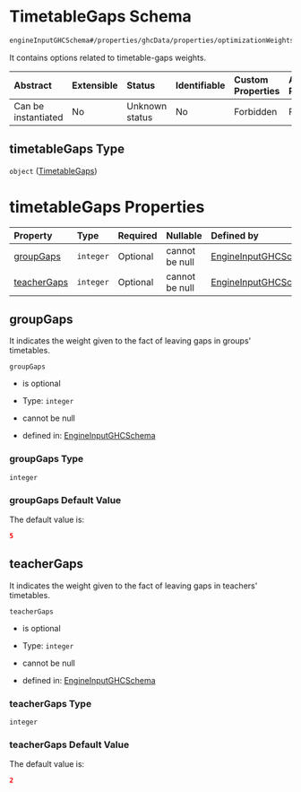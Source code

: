 # TimetableGaps Schema

```txt
engineInputGHCSchema#/properties/ghcData/properties/optimizationWeights/properties/timetableGaps
```

It contains options related to timetable-gaps weights.

| Abstract            | Extensible | Status         | Identifiable | Custom Properties | Additional Properties | Access Restrictions | Defined In                                                        |
| :------------------ | :--------- | :------------- | :----------- | :---------------- | :-------------------- | :------------------ | :---------------------------------------------------------------- |
| Can be instantiated | No         | Unknown status | No           | Forbidden         | Forbidden             | none                | [ghc.schema.json*](../out/ghc.schema.json "open original schema") |

## timetableGaps Type

`object` ([TimetableGaps](ghc-properties-ghcdata-properties-optimizationweights-properties-timetablegaps.md))

# timetableGaps Properties

| Property                    | Type      | Required | Nullable       | Defined by                                                                                                                                                                                                                                                 |
| :-------------------------- | :-------- | :------- | :------------- | :--------------------------------------------------------------------------------------------------------------------------------------------------------------------------------------------------------------------------------------------------------- |
| [groupGaps](#groupgaps)     | `integer` | Optional | cannot be null | [EngineInputGHCSchema](ghc-properties-ghcdata-properties-optimizationweights-properties-timetablegaps-properties-groupgaps.md "engineInputGHCSchema#/properties/ghcData/properties/optimizationWeights/properties/timetableGaps/properties/groupGaps")     |
| [teacherGaps](#teachergaps) | `integer` | Optional | cannot be null | [EngineInputGHCSchema](ghc-properties-ghcdata-properties-optimizationweights-properties-timetablegaps-properties-teachergaps.md "engineInputGHCSchema#/properties/ghcData/properties/optimizationWeights/properties/timetableGaps/properties/teacherGaps") |

## groupGaps

It indicates the weight given to the fact of leaving gaps in groups' timetables.

`groupGaps`

*   is optional

*   Type: `integer`

*   cannot be null

*   defined in: [EngineInputGHCSchema](ghc-properties-ghcdata-properties-optimizationweights-properties-timetablegaps-properties-groupgaps.md "engineInputGHCSchema#/properties/ghcData/properties/optimizationWeights/properties/timetableGaps/properties/groupGaps")

### groupGaps Type

`integer`

### groupGaps Default Value

The default value is:

```json
5
```

## teacherGaps

It indicates the weight given to the fact of leaving gaps in teachers' timetables.

`teacherGaps`

*   is optional

*   Type: `integer`

*   cannot be null

*   defined in: [EngineInputGHCSchema](ghc-properties-ghcdata-properties-optimizationweights-properties-timetablegaps-properties-teachergaps.md "engineInputGHCSchema#/properties/ghcData/properties/optimizationWeights/properties/timetableGaps/properties/teacherGaps")

### teacherGaps Type

`integer`

### teacherGaps Default Value

The default value is:

```json
2
```

